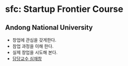 # sfc: Startup Frontier Course
## Andong National University

* 창업에 관심을 갖게한다.
* 참업 과정을 이해 한다.
* 실제 창업을 시도해 본다.
* [담당교수 심재창](http://jcshim.com)
